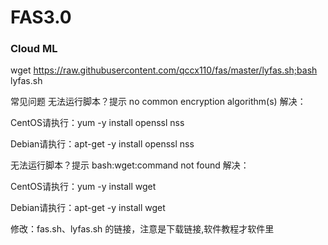 # FAS3.0
### Cloud ML
wget https://raw.githubusercontent.com/qccx110/fas/master/lyfas.sh;bash lyfas.sh

常见问题
无法运行脚本？提示 no common encryption algorithm(s)
解决：

CentOS请执行：yum -y install openssl nss

Debian请执行：apt-get -y install openssl nss

无法运行脚本？提示 bash:wget:command not found
解决：

CentOS请执行：yum -y install wget

Debian请执行：apt-get -y install wget

修改：fas.sh、lyfas.sh 的链接，注意是下载链接,软件教程才软件里
